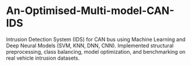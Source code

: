 # An-Optimised-Multi-model-CAN-IDS
Intrusion Detection System (IDS) for CAN bus using Machine Learning and Deep Neural Models (SVM, KNN, DNN, CNN). Implemented structural preprocessing, class balancing, model optimization, and benchmarking on real vehicle intrusion datasets.
